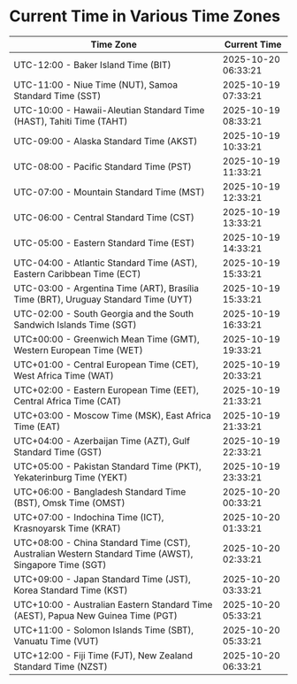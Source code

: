 # Current Time in Various Time Zones

| Time Zone | Current Time |
|-----------|--------------|
| UTC-12:00 - Baker Island Time (BIT) | 2025-10-20 06:33:21 |
| UTC-11:00 - Niue Time (NUT), Samoa Standard Time (SST) | 2025-10-19 07:33:21 |
| UTC-10:00 - Hawaii-Aleutian Standard Time (HAST), Tahiti Time (TAHT) | 2025-10-19 08:33:21 |
| UTC-09:00 - Alaska Standard Time (AKST) | 2025-10-19 10:33:21 |
| UTC-08:00 - Pacific Standard Time (PST) | 2025-10-19 11:33:21 |
| UTC-07:00 - Mountain Standard Time (MST) | 2025-10-19 12:33:21 |
| UTC-06:00 - Central Standard Time (CST) | 2025-10-19 13:33:21 |
| UTC-05:00 - Eastern Standard Time (EST) | 2025-10-19 14:33:21 |
| UTC-04:00 - Atlantic Standard Time (AST), Eastern Caribbean Time (ECT) | 2025-10-19 15:33:21 |
| UTC-03:00 - Argentina Time (ART), Brasília Time (BRT), Uruguay Standard Time (UYT) | 2025-10-19 15:33:21 |
| UTC-02:00 - South Georgia and the South Sandwich Islands Time (SGT) | 2025-10-19 16:33:21 |
| UTC±00:00 - Greenwich Mean Time (GMT), Western European Time (WET) | 2025-10-19 19:33:21 |
| UTC+01:00 - Central European Time (CET), West Africa Time (WAT) | 2025-10-19 20:33:21 |
| UTC+02:00 - Eastern European Time (EET), Central Africa Time (CAT) | 2025-10-19 21:33:21 |
| UTC+03:00 - Moscow Time (MSK), East Africa Time (EAT) | 2025-10-19 21:33:21 |
| UTC+04:00 - Azerbaijan Time (AZT), Gulf Standard Time (GST) | 2025-10-19 22:33:21 |
| UTC+05:00 - Pakistan Standard Time (PKT), Yekaterinburg Time (YEKT) | 2025-10-19 23:33:21 |
| UTC+06:00 - Bangladesh Standard Time (BST), Omsk Time (OMST) | 2025-10-20 00:33:21 |
| UTC+07:00 - Indochina Time (ICT), Krasnoyarsk Time (KRAT) | 2025-10-20 01:33:21 |
| UTC+08:00 - China Standard Time (CST), Australian Western Standard Time (AWST), Singapore Time (SGT) | 2025-10-20 02:33:21 |
| UTC+09:00 - Japan Standard Time (JST), Korea Standard Time (KST) | 2025-10-20 03:33:21 |
| UTC+10:00 - Australian Eastern Standard Time (AEST), Papua New Guinea Time (PGT) | 2025-10-20 05:33:21 |
| UTC+11:00 - Solomon Islands Time (SBT), Vanuatu Time (VUT) | 2025-10-20 05:33:21 |
| UTC+12:00 - Fiji Time (FJT), New Zealand Standard Time (NZST) | 2025-10-20 06:33:21 |
